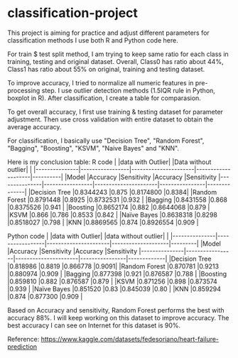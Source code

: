 # classification-project
This project is aiming for practice and adjust different parameters for classification methods
I use both R and Python code here. 

For train $ test split method, I am trying to keep same ratio for each class in training, testing and original dataset. Overall, Class0 has ratio about 44%, Class1 has ratio about 55% on original, training and testing dataset. 

To improve accuracy, I tried to normalize all numeric features in pre-processing step. I use outlier detection methods (1.5IQR rule in Python, boxplot in R). After classification, I create a table for comparasion. 

To get overall accuracy, I first use training & testing dataset for parameter adjustment. Then use cross validation with entire dataset to obtain the average accuracy. 

For classification, I basically use "Decision Tree", "Random Forest", "Bagging", "Boosting", "KSVM", "Naive Bayes" and "KNN". 

Here is my conclusion table: 
R code
|	        |data with Outlier|	                 |Data without outlier|          |
|---------------|-----------------|----------------------|--------------------|----------|
|Model	        |Accuracy         |Sensitivity	 	 |Accuracy	  |Sensitivity
|---------------|-----------------|----------------------|----------------|--------------|
|Decision Tree	|0.8344243	  |0.875	         |0.8174800	  |0.8384|
|Random Forest	|0.8791448	  |0.8925	         |0.8732531	  |0.932 |
|Bagging	|0.8431558	  |0.868	         |0.8375526	  |0.941 |
|Boosting	|0.8652174	  |0.882	         |0.8644068	  |0.879 |
|KSVM	        |0.866	      	  |0.786	         |0.8533	  |0.842 |
|Naïve Bayes	|0.8638318	  |0.8298	         |0.8518027	  |0.798 |
|KNN	        |0.8869565	  |0.874	         |0.8926554	  |0.909 |

Python code
|	        |data with Outlier|           	         |data without outlier|         |
|---------------|-----------------|----------------------|--------------------|---------|
|Model	        |Accuracy	  |Sensitivity	         |Accuracy	  |Sensitivity
|---------------|-----------------|----------------------|----------------|-------------|
|Decision Tree	|0.818986	  |0.8819	         |0.866778	  |0.9091|
|Random Forest	|0.870781	  |0.9213	         |0.880974	  |0.909 |
|Bagging	|0.877398	  |0.921	         |0.876587	  |0.788 |
|Boosting	|0.859810	  |0.882	         |0.876587	  |0.879 |
|KSVM	        |0.871256	  |0.898	         |0.873574	  |0.939 |
|Naïve Bayes	|0.851520	  |0.83	        	 |0.845039	  |0.80  |
|KNN	        |0.859294	  |0.874	         |0.877300	  |0.909 |



Based on Accuracy and sensitivity, Random Forest performs the best with accuracy 88%. 
I will keep working on this dataset to improve accuracy. 
The best accuracy I can see on Internet for this dataset is 90%. 



Reference: 
https://www.kaggle.com/datasets/fedesoriano/heart-failure-prediction
